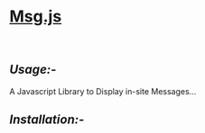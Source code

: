 # [Msg.js](https://sancho1952007.github.io/msg.js/)

<br>

## *Usage:-*
A Javascript Library to Display in-site Messages...

## *Installation:-*
```javascript

```
